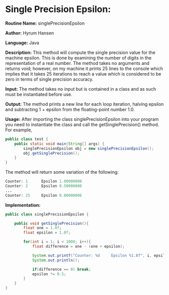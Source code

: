 # Single Precision Epsilon:

**Routine Name:** singlePrecisionEpsilon

**Author:** Hyrum Hansen

**Language:** Java

**Description:** This method will compute the single precision value for the machine epsilon. This is done by examining the number of digits in the representation of a real number. The method takes no arguments and returns void; however, on my machine it prints 25 lines to the console which implies that it takes 25 iterations to reach a value which is considered to be zero in terms of single precision accuracy.

**Input:** The method takes no input but is contained in a class and as such must be instantiated before use. 

**Output:** The method prints a new line for each loop iteration, halving epsilon and subtracting 1 + epsilon from the floating-point number 1.0.

**Usage:** After importing the class singlePrecisionEpsilon into your program you need to instantiate the class and call the getSinglePrecision() method. For example,

```java
public class test {
    public static void main(String[] args) {
        singlePrecisionEpsilon obj = new singlePrecisionEpsilon();
        obj.getSinglePrecision();
    }
}
```

The method will return some variation of the following:

```java
Counter: 1      Epsilon 1.00000000
Counter: 2      Epsilon 0.50000000
...
Counter: 25     Epsilon 0.00000006
```

**Implementation:**

```java
public class singlePrecisionEpsilon {

    public void getSinglePrecision(){
        float one = 1.0f;
        float epsilon = 1.0f;

        for(int i = 1; i < 1000; i++){
            float difference = one - (one + epsilon);

            System.out.printf("Counter: %d     Epsilon %1.8f", i, epsilon);
            System.out.println();

            if(difference == 0) break;
            epsilon *= 0.5;
        }
    }
}
```
